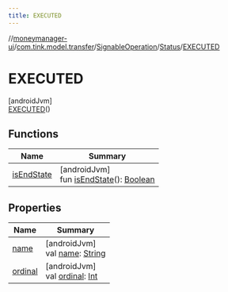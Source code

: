 ```yaml
---
title: EXECUTED
---
```

//[moneymanager-ui](../../../../../index.html)/[com.tink.model.transfer](../../../index.html)/[SignableOperation](../../index.html)/[Status](../index.html)/[EXECUTED](index.html)



# EXECUTED



[androidJvm]\
[EXECUTED](index.html)()



## Functions


| Name | Summary |
|---|---|
| [isEndState](../is-end-state.html) | [androidJvm]<br>fun [isEndState](../is-end-state.html)(): [Boolean](https://kotlinlang.org/api/latest/jvm/stdlib/kotlin/-boolean/index.html) |


## Properties


| Name | Summary |
|---|---|
| [name](../../../../com.tink.service.network/-sdk-client/-t-i-n-k_-l-i-n-k/index.html#-372974862%2FProperties%2F1000845458) | [androidJvm]<br>val [name](../../../../com.tink.service.network/-sdk-client/-t-i-n-k_-l-i-n-k/index.html#-372974862%2FProperties%2F1000845458): [String](https://kotlinlang.org/api/latest/jvm/stdlib/kotlin/-string/index.html) |
| [ordinal](../../../../com.tink.service.network/-sdk-client/-t-i-n-k_-l-i-n-k/index.html#-739389684%2FProperties%2F1000845458) | [androidJvm]<br>val [ordinal](../../../../com.tink.service.network/-sdk-client/-t-i-n-k_-l-i-n-k/index.html#-739389684%2FProperties%2F1000845458): [Int](https://kotlinlang.org/api/latest/jvm/stdlib/kotlin/-int/index.html) |

